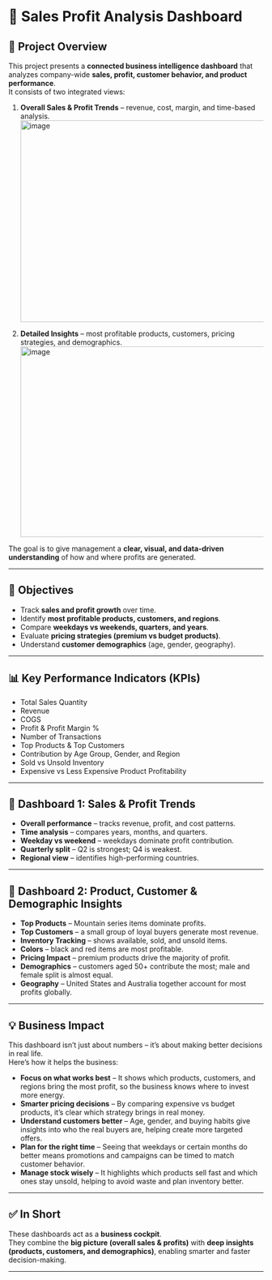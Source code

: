 # 📘 Sales Profit Analysis Dashboard

## 📌 Project Overview
This project presents a **connected business intelligence dashboard** that analyzes company-wide **sales, profit, customer behavior, and product performance**.  
It consists of two integrated views:
1. **Overall Sales & Profit Trends** – revenue, cost, margin, and time-based analysis.
   <img width="802" height="398" alt="image" src="https://github.com/user-attachments/assets/ea75d89b-c3cd-48ff-a382-24a49c812ad6" />

2. **Detailed Insights** – most profitable products, customers, pricing strategies, and demographics.
   <img width="838" height="376" alt="image" src="https://github.com/user-attachments/assets/5def5599-7a43-4608-8b1f-24204e95b86d" />


The goal is to give management a **clear, visual, and data-driven understanding** of how and where profits are generated.

---

## 🎯 Objectives
- Track **sales and profit growth** over time.  
- Identify **most profitable products, customers, and regions**.  
- Compare **weekdays vs weekends, quarters, and years**.  
- Evaluate **pricing strategies (premium vs budget products)**.  
- Understand **customer demographics** (age, gender, geography).  

---

## 📊 Key Performance Indicators (KPIs)
- Total Sales Quantity  
- Revenue
- COGS
- Profit & Profit Margin %  
- Number of Transactions  
- Top Products & Top Customers  
- Contribution by Age Group, Gender, and Region  
- Sold vs Unsold Inventory  
- Expensive vs Less Expensive Product Profitability  

---

## 📌 Dashboard 1: Sales & Profit Trends
- **Overall performance** – tracks revenue, profit, and cost patterns.  
- **Time analysis** – compares years, months, and quarters.  
- **Weekday vs weekend** – weekdays dominate profit contribution.  
- **Quarterly split** – Q2 is strongest; Q4 is weakest.  
- **Regional view** – identifies high-performing countries.  

---

## 📌 Dashboard 2: Product, Customer & Demographic Insights
- **Top Products** – Mountain series items dominate profits.  
- **Top Customers** – a small group of loyal buyers generate most revenue.  
- **Inventory Tracking** – shows available, sold, and unsold items.  
- **Colors** – black and red items are most profitable.  
- **Pricing Impact** – premium products drive the majority of profit.  
- **Demographics** – customers aged 50+ contribute the most; male and female split is almost equal.  
- **Geography** – United States and Australia together account for most profits globally.  

---

## 💡 Business Impact
This dashboard isn’t just about numbers – it’s about making better decisions in real life.  
Here’s how it helps the business:

- **Focus on what works best** – It shows which products, customers, and regions bring the most profit, so the business knows where to invest more energy.  
- **Smarter pricing decisions** – By comparing expensive vs budget products, it’s clear which strategy brings in real money.  
- **Understand customers better** – Age, gender, and buying habits give insights into who the real buyers are, helping create more targeted offers.  
- **Plan for the right time** – Seeing that weekdays or certain months do better means promotions and campaigns can be timed to match customer behavior.  
- **Manage stock wisely** – It highlights which products sell fast and which ones stay unsold, helping to avoid waste and plan inventory better.  
---

## ✅ In Short
These dashboards act as a **business cockpit**.  
They combine the **big picture (overall sales & profits)** with **deep insights (products, customers, and demographics)**, enabling smarter and faster decision-making.  

---

